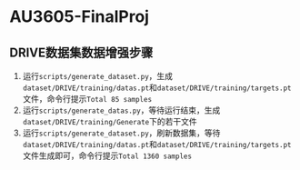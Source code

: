 # AU3605-FinalProj

## DRIVE数据集数据增强步骤

1. 运行`scripts/generate_dataset.py`，生成`dataset/DRIVE/training/datas.pt`和`dataset/DRIVE/training/targets.pt`文件，命令行提示`Total 85 samples`
2. 运行`scripts/generate_datas.py`，等待运行结束，生成`dataset/DRIVE/training/Generate`下的若干文件
3. 运行`scripts/generate_dataset.py`，刷新数据集，等待`dataset/DRIVE/training/datas.pt`和`dataset/DRIVE/training/targets.pt`文件生成即可，命令行提示`Total 1360 samples`